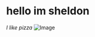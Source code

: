 # hello im sheldon
*I like pizza*
![Image](http://thehouseandhomemagazine.com/downloads/249/download/iStock-470664152.jpg?cb=0edd4dc04c871b3b015b9b957aa78dd9&w=1200)

